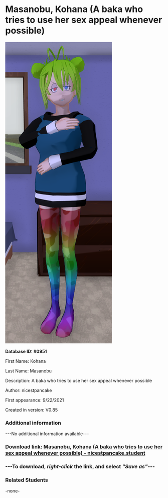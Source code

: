 # Masanobu, Kohana (A baka who tries to use her sex appeal whenever possible)

<img src="../../Files/Images/Masanobu, Kohana (A baka who tries to use her sex appeal whenever possible).png" title="Masanobu, Kohana (A baka who tries to use her sex appeal whenever possible) - nicestpancake">

**Database ID: #0951**

First Name: Kohana

Last Name: Masanobu

Description: A baka who tries to use her sex appeal whenever possible

Author: nicestpancake

First appearance: 9/22/2021

Created in version: V0.85

### Additional information

---No additional information available---

### Download link: <a href="https://raw.githubusercontent.com/Arbiter1223/Daigaku-Gurashi-Custom-Students/master/Files/Student%20Files/Masanobu%2C%20Kohana%20(A%20baka%20who%20tries%20to%20use%20her%20sex%20appeal%20whenever%20possible)%20-%20nicestpancake.student">Masanobu, Kohana (A baka who tries to use her sex appeal whenever possible) - nicestpancake.student</a>

### ---**To download, _right-click_ the link, and select _"Save as"_**---

### Related Students

-none-
